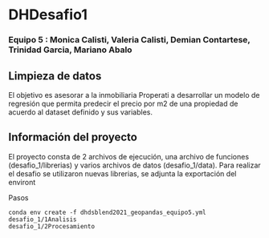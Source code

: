 # DHDesafio1

### Equipo 5 : Monica Calisti, Valeria Calisti, Demian Contartese, Trinidad Garcia, Mariano Abalo

## Limpieza de datos

El objetivo es asesorar a la inmobiliaria Properati a desarrollar un modelo de regresión que permita predecir el precio por m2 de una propiedad de acuerdo al dataset definido y sus variables.

## Información del proyecto
El proyecto consta de 2 archivos de ejecución, una archivo de funciones (desafio_1/librerias) y varios archivos de datos (desafio_1/data). Para realizar el desafio se utilizaron nuevas librerias, se adjunta la exportación del environt

Pasos

    conda env create -f dhdsblend2021_geopandas_equipo5.yml
    desafio_1/1Analisis
    desafio_1/2Procesamiento


                
